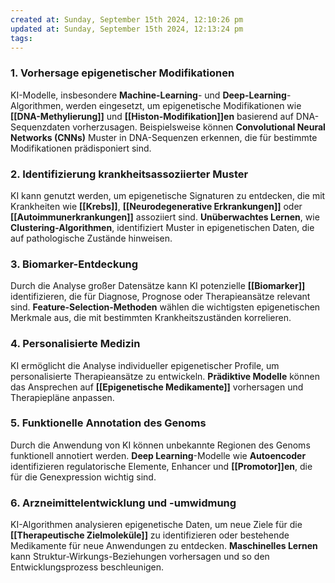 ```yaml
---
created at: Sunday, September 15th 2024, 12:10:26 pm
updated at: Sunday, September 15th 2024, 12:13:24 pm
tags: 
---
```

### 1. Vorhersage epigenetischer Modifikationen

KI-Modelle, insbesondere **Machine-Learning**- und **Deep-Learning**-Algorithmen, werden eingesetzt, um epigenetische Modifikationen wie **[[DNA-Methylierung]]** und **[[Histon-Modifikation]]en** basierend auf DNA-Sequenzdaten vorherzusagen. Beispielsweise können **Convolutional Neural Networks (CNNs)** Muster in DNA-Sequenzen erkennen, die für bestimmte Modifikationen prädisponiert sind.

### 2. Identifizierung krankheitsassoziierter Muster

KI kann genutzt werden, um epigenetische Signaturen zu entdecken, die mit Krankheiten wie **[[Krebs]]**, **[[Neurodegenerative Erkrankungen]]** oder **[[Autoimmunerkrankungen]]** assoziiert sind. **Unüberwachtes Lernen**, wie **Clustering-Algorithmen**, identifiziert Muster in epigenetischen Daten, die auf pathologische Zustände hinweisen.

### 3. Biomarker-Entdeckung

Durch die Analyse großer Datensätze kann KI potenzielle **[[Biomarker]]** identifizieren, die für Diagnose, Prognose oder Therapieansätze relevant sind. **Feature-Selection-Methoden** wählen die wichtigsten epigenetischen Merkmale aus, die mit bestimmten Krankheitszuständen korrelieren.

### 4. Personalisierte Medizin

KI ermöglicht die Analyse individueller epigenetischer Profile, um personalisierte Therapieansätze zu entwickeln. **Prädiktive Modelle** können das Ansprechen auf **[[Epigenetische Medikamente]]** vorhersagen und Therapiepläne anpassen.

### 5. Funktionelle Annotation des Genoms

Durch die Anwendung von KI können unbekannte Regionen des Genoms funktionell annotiert werden. **Deep Learning**-Modelle wie **Autoencoder** identifizieren regulatorische Elemente, Enhancer und **[[Promotor]]en**, die für die Genexpression wichtig sind.

### 6. Arzneimittelentwicklung und -umwidmung

KI-Algorithmen analysieren epigenetische Daten, um neue Ziele für die **[[Therapeutische Zielmoleküle]]** zu identifizieren oder bestehende Medikamente für neue Anwendungen zu entdecken. **Maschinelles Lernen** kann Struktur-Wirkungs-Beziehungen vorhersagen und so den Entwicklungsprozess beschleunigen.